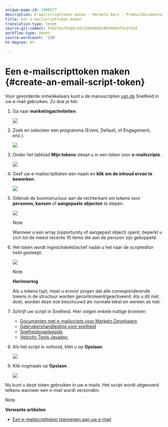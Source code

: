 ```yaml
---
unique-page-id: 1900577
description: E-mailscripttoken maken - Marketo Docs - Productdocumentatie
title: Een e-mailscripttoken maken
translation-type: tm+mt
source-git-commit: 47b2fee7d146c3dc558d4bbb10070683f4cdfd3d
workflow-type: tm+mt
source-wordcount: '238'
ht-degree: 0%

---
```



# Een e-mailscripttoken maken {#create-an-email-script-token}

Voor gevorderde ontwikkelaars kunt u de manuscripten [van de](http://velocity.apache.org/engine/1.7/user-guide.html) Snelheid in uw e-mail gebruiken. Zo doe je het.

1. Ga naar **marketingactiviteiten**.

   ![](assets/ma.png)

1. Zoek en selecteer een programma (Event, Default, of Engagement, enz.).

   ![](assets/image2014-9-17-22-3a21-3a24.png)

1. Onder het tabblad **Mijn tokens** sleept u in een token voor **e-mailscripts** .

   ![](assets/image2014-9-17-22-3a21-3a29.png)

1. Geef uw e-mailscripttoken een naam en **klik om de inhoud ervan te bewerken** .

   ![](assets/image2014-9-17-22-3a21-3a46.png)

1. Gebruik de boomstructuur aan de rechterkant om tokens voor **personen, kansen** of **aangepaste objecten** te slepen.

   ![](assets/five-2.png)

   >[!NOTE]
   >
   >Wanneer u een array (opportunity of aangepast object) opent, beperkt u zich tot de meest recente 10 items die aan de persoon zijn gekoppeld.

1. Het token wordt ingeschakeld/actief nadat u het naar de scripteditor hebt gesleept.

   ![](assets/image2014-9-17-22-3a22-3a33.png)

   >[!NOTE]
   >
   >**Herinnering**
   >
   >
   >Als u tokens typt, moet u ervoor zorgen dat alle corresponderende tokens in de structuur worden gecontroleerd/geactiveerd. Als u dit niet doet, worden deze ook beschouwd als normale tekst en werken ze niet.

1. Schrijf uw script in Snelheid. Hier volgen enkele nuttige bronnen:

   * [Documenten met e-mailscripts voor Marketo Developers](http://developers.marketo.com/email-scripting/)
   * [Gebruikershandleiding voor snelheid](http://velocity.apache.org/engine/devel/user-guide.html)
   * [Snelheidsnaslaggids](http://velocity.apache.org/engine/devel/vtl-reference-guide.html)
   * [Velocity Tools Javadoc](http://velocity.apache.org/tools/releases/2.0/javadoc/index.html)

1. Als het script is voltooid, klikt u op **Opslaan**.

   ![](assets/image2014-9-17-22-3a23-3a1.png)

1. Klik nogmaals op **Opslaan** .

   ![](assets/image2014-9-17-22-3a23-3a13.png)

Nu kunt u deze token gebruiken in uw e-mails. Het script wordt uitgevoerd telkens wanneer een e-mail wordt verzonden.

>[!NOTE]
>
>**Verwante artikelen**
>
>* [Een e-mailscripttoken toevoegen aan uw e-mail](add-an-email-script-token-to-your-email.md)

>



